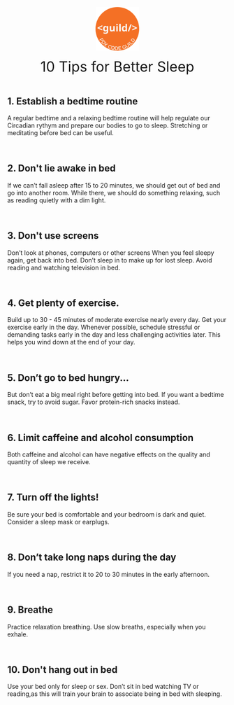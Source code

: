 <p align="center" id="top">
<img src="./images/pdx_code_guild_logo.svg" width=100/>

</p>
<center>
    <span style="font-size:2rem">10 Tips for Better Sleep</span><br>
</center>

<br>

## 1. Establish a bedtime routine

A regular bedtime and a relaxing bedtime routine will help regulate our Circadian rythym and prepare our bodies to go to sleep. Stretching or meditating before bed can be useful.

<br>

## 2. Don't lie awake in bed

If we can’t fall asleep after 15 to 20 minutes, we should get out of bed and go into another room. While there, we should do something relaxing, such as reading quietly with a dim light. 

<br>


## 3. Don't use screens

Don’t look at phones, computers or other screens When you feel sleepy again, get back into bed. Don’t sleep in to make up for lost sleep. Avoid reading and watching television in bed.

<br>

## 4. Get plenty of exercise. 
Build up to 30 - 45 minutes of moderate exercise nearly every day. Get your exercise early in the day. 
Whenever possible, schedule stressful or demanding tasks early in the day and less challenging activities later. This helps you wind down at the end of your day.

<br>

## 5. Don’t go to bed hungry...
But don’t eat a big meal right before getting into bed. If you want a bedtime snack, try to avoid sugar. Favor protein-rich snacks instead.

<br>

## 6. Limit caffeine and alcohol consumption

Both caffeine and alcohol can have negative effects on the quality and quantity of sleep we receive. 

<br>

## 7. Turn off the lights!
Be sure your bed is comfortable and your bedroom is dark and quiet. Consider a sleep mask or earplugs.

<br>

##  8. Don’t take long naps during the day

If you need a nap, restrict it to 20 to 30 minutes in the early afternoon.

<br>

## 9. Breathe

Practice relaxation breathing. Use slow breaths, especially when you exhale.

<br>

## 10. Don't hang out in bed

Use your bed only for sleep or sex. Don’t sit in bed watching TV or reading,as this will train your brain to associate being in bed with sleeping.

